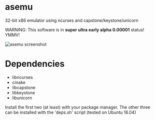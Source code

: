 # asemu
32-bit x86 emulator using ncurses and capstone/keystone/unicorn

WARNING: This software is in **super ultra early alpha 0.00001** status! YMMV!

![asemu screenshot](http://i.imgur.com/qjP7P5I.png "asemu screenshot")

# Dependencies

 * libncurses
 * cmake
 * libcapstone
 * libkeystone
 * libunicorn

Install the first two (at least) with your package manager.  The other three can be installed with the 'deps.sh' script (tested on Ubuntu 16.04)

